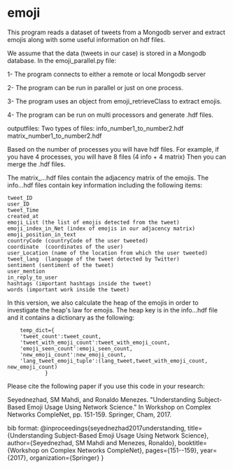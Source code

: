 # emoji
This program reads a dataset of tweets from a Mongodb server and extract emojis along with some 
useful information on hdf files.

We assume that the data (tweets in our case) is stored in a Mongodb database.
In the emoji_parallel.py file:

1- The program connects to either a remote or local Mongodb server

2- The program can be run in parallel or just on one process. 

3- The program uses an object from emoji_retrieveClass to extract emojis.

4- The program can be run on multi processors and generate .hdf files.


outputfiles:
Two types of files:
info_number1_to_number2.hdf
matrix_number1_to_number2.hdf

Based on the number of processes you will have hdf files. 
For example, if you have 4 processes, you will have 8 files (4 info + 4 matrix)
Then you can merge the .hdf files. 

The matrix_...hdf files contain the adjacency matrix of the emojis.
The info...hdf files contain key information including the following items:


	tweet_ID
    user_ID
    tweet_Time
    created_at
    emoji_List (the list of emojis detected from the tweet)
    emoji_index_in_Net (index of emojis in our adjacency matrix)
    emoji_position_in_text
    countryCode (countryCode of the user tweeted)
    coordinate  (coordinates of the user)
    user_Location (name of the location from which the user tweeted)
    tweet_lang  (language of the tweet detected by Twitter)
    sentiment (sentiment of the tweet)
    user_mention
    in_reply_to_user
    hashtags (important hashtags inside the tweet)
    words (important work inside the tweet)

In this version, we also calculate the heap of the emojis in order to investigate the heap's law for emojis.
The heap key is in the info...hdf file and it contains a dictionary as the following:

        temp_dict={
        'tweet_count':tweet_count,
        'tweet_with_emoji_count':tweet_with_emoji_count,
        'emoji_seen_count':emoji_seen_count,
        'new_emoji_count':new_emoji_count,
        'lang_tweet_emoji_tuple':(lang_tweet,tweet_with_emoji_count, new_emoji_count) 
                }
Please cite the following paper if you use this code in your research:

Seyednezhad, SM Mahdi, and Ronaldo Menezes. "Understanding Subject-Based Emoji Usage Using Network Science." In Workshop on Complex Networks CompleNet, pp. 151-159. Springer, Cham, 2017.

bib format:
@inproceedings{seyednezhad2017understanding,
  title={Understanding Subject-Based Emoji Usage Using Network Science},
  author={Seyednezhad, SM Mahdi and Menezes, Ronaldo},
  booktitle={Workshop on Complex Networks CompleNet},
  pages={151--159},
  year={2017},
  organization={Springer}
}


